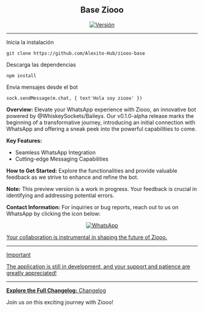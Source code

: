 <h2 align="center">Base Ziooo</h2>

<p align="center">
  <a href="#"><img title="Versión" src="https://img.shields.io/badge/v0.1.0%20alpha-status?logo=github&label=GitHub&color=green"></a>
</p>

---

Inicia la instalación
```
git clone https://github.com/Alexito-Hub/ziooo-base
```
Descarga las dependencias
```
npm install
```
Envia mensajes desde el bot
```
sock.sendMessage(m.chat, { text'Hola soy ziooo' })
```
**Overview:**
Elevate your WhatsApp experience with Ziooo, an innovative bot powered by @WhiskeySockets/Baileys. Our v0.1.0-alpha release marks the beginning of a transformative journey, introducing an initial connection with WhatsApp and offering a sneak peek into the powerful capabilities to come.

**Key Features:**
- Seamless WhatsApp Integration
- Cutting-edge Messaging Capabilities

**How to Get Started:**
Explore the functionalities and provide valuable feedback as we strive to enhance and refine the bot.

**Note:** This preview version is a work in progress. Your feedback is crucial in identifying and addressing potential errors.

**Contact Information:**
For inquiries or bug reports, reach out to us on WhatsApp by clicking the icon below:
<p align="center"><a href="https://wa.me/message/PVTY25VFG5RNI1"><img title="WhatsApp" src="https://img.shields.io/badge/Chat%20on%20WhatsApp-Online-brightgreen?style=flat-square&logo=whatsapp"</a></p>

Your collaboration is instrumental in shaping the future of Ziooo.

---

> [!IMPORTANT]
> The application is still in development, and your support and patience are greatly appreciated!

---

**Explore the Full Changelog:** [Changelog](https://github.com/Alexito-Hub/ziooo-base/commits/v0.1.0-alpha)

Join us on this exciting journey with Ziooo!

